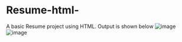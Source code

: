 # Resume-html-
A basic Resume project using HTML.
Output is shown below
![image](https://github.com/user-attachments/assets/3cc63193-6e56-4b46-8e88-d211d56f2ecb)
![image](https://github.com/user-attachments/assets/99bd530e-b313-4774-9937-7280500d0f11)


